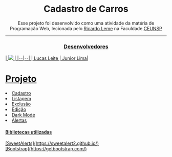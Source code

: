

<h1 align="center">  Cadastro de Carros </h1>
<p align="center">Esse projeto foi desenvolvido como uma atividade da matéria de Programação Web, lecionada pelo <a href="https://github.com/ricardoleme">Ricardo Leme</a> na Faculdade <a href="https://www.ceunsp.edu.br/aluno/">CEUNSP</p> 

----
<h3 align="center"> ️Desenvolvedores</h1>
<div align="center>
| <img src="https://avatars2.githubusercontent.com/u/49835617?s=460&u=5ff7b08380f4e61c157e891931a0e2056a40fad2&v=4" width="50"> | <img src="https://avatars2.githubusercontent.com/u/73672670?s=460&u=cba01b07c5547b237f55cefd09f6e3cc98fc52de&v=4"> |
|--|--|
| Lucas Leite |  Junior Lima|

</div>
<h1 >Projeto</h1>
<li>Cadastro
<li>Listagem
<li>Exclusão
<li>Edição
<li>Dark Mode
<li>Alertas

<div>
<h4>Bibliotecas utilizadas</h4>
[SweetAlerts](https://sweetalert2.github.io/)<br>
[Bootstrap](https://getbootstrap.com/)
</div>
